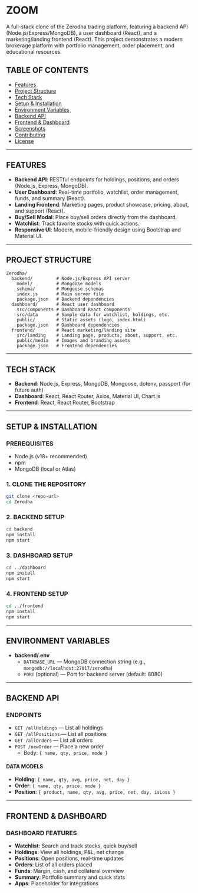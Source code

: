 # ZOOM
A full-stack clone of the Zerodha trading platform, featuring a backend API (Node.js/Express/MongoDB), a user dashboard (React), and a marketing/landing frontend (React). This project demonstrates a modern brokerage platform with portfolio management, order placement, and educational resources.

## TABLE OF CONTENTS
- [Features](#features)
- [Project Structure](#project-structure)
- [Tech Stack](#tech-stack)
- [Setup & Installation](#setup--installation)
- [Environment Variables](#environment-variables)
- [Backend API](#backend-api)
- [Frontend & Dashboard](#frontend--dashboard)
- [Screenshots](#screenshots)
- [Contributing](#contributing)
- [License](#license)

---

## FEATURES
- **Backend API**: RESTful endpoints for holdings, positions, and orders (Node.js, Express, MongoDB).
- **User Dashboard**: Real-time portfolio, watchlist, order management, funds, and summary (React).
- **Landing Frontend**: Marketing pages, product showcase, pricing, about, and support (React).
- **Buy/Sell Modal**: Place buy/sell orders directly from the dashboard.
- **Watchlist**: Track favorite stocks with quick actions.
- **Responsive UI**: Modern, mobile-friendly design using Bootstrap and Material UI.

---
## PROJECT STRUCTURE
```
Zerodha/
  backend/         # Node.js/Express API server
    model/         # Mongoose models
    schema/        # Mongoose schemas
    index.js       # Main server file
    package.json   # Backend dependencies
  dashboard/       # React user dashboard
    src/components # Dashboard React components
    src/data       # Sample data for watchlist, holdings, etc.
    public/        # Static assets (logo, index.html)
    package.json   # Dashboard dependencies
  frontend/        # React marketing/landing site
    src/landing    # Landing page, products, about, support, etc.
    public/media   # Images and branding assets
    package.json   # Frontend dependencies
```

---

## TECH STACK
- **Backend**: Node.js, Express, MongoDB, Mongoose, dotenv, passport (for future auth)
- **Dashboard**: React, React Router, Axios, Material UI, Chart.js
- **Frontend**: React, React Router, Bootstrap

---

## SETUP & INSTALLATION

### PREREQUISITES
- Node.js (v18+ recommended)
- npm
- MongoDB (local or Atlas)

### 1. CLONE THE REPOSITORY
```bash
git clone <repo-url>
cd Zerodha
```

### 2. BACKEND SETUP
```bash
cd backend
npm install
npm start
```

### 3. DASHBOARD SETUP
```bash
cd ../dashboard
npm install
npm start
```

### 4. FRONTEND SETUP
```bash
cd ../frontend
npm install
npm start
```

---

## ENVIRONMENT VARIABLES
- **backend/.env**
  - `DATABASE_URL` — MongoDB connection string (e.g., `mongodb://localhost:27017/zerodha`)
  - `PORT` (optional) — Port for backend server (default: 8080)

---

## BACKEND API

### ENDPOINTS
- `GET /allHoldings` — List all holdings
- `GET /allPositions` — List all positions
- `GET /allOrders` — List all orders
- `POST /newOrder` — Place a new order
  - Body: `{ name, qty, price, mode }`

#### DATA MODELS
- **Holding**: `{ name, qty, avg, price, net, day }`
- **Order**: `{ name, qty, price, mode }`
- **Position**: `{ product, name, qty, avg, price, net, day, isLoss }`

---

## FRONTEND & DASHBOARD

### DASHBOARD FEATURES
- **Watchlist**: Search and track stocks, quick buy/sell
- **Holdings**: View all holdings, P&L, net change
- **Positions**: Open positions, real-time updates
- **Orders**: List of all orders placed
- **Funds**: Margin, cash, and collateral overview
- **Summary**: Portfolio summary and quick stats
- **Apps**: Placeholder for integrations
